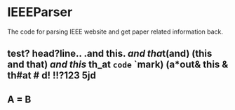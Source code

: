 IEEEParser
==========
The code for parsing IEEE website and get paper related information back. 

## test? head?line.. .and this. *and tha*t(and) (this and that) _and this_ th_at `code` `mark) (a*out& this & th#at # d! !!?123 5jd

## A = B
